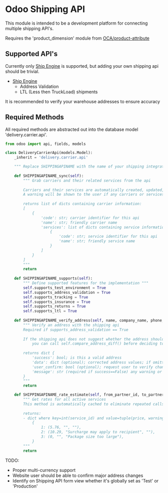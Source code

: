 # Odoo Shipping API
This module is intended to be a development platform for connecting multiple shipping API's.

Requires the 'product_dimension' module from [OCA/product-attribute](https://github.com/OCA/product-attribute)

<h2>Supported API's</h2>

Currently only [Ship Engine](www.shipengine.com) is supported, but adding your own shipping api should be trivial.
- [Ship Engine](www.shipengine.com)
  - Address Validation
  - LTL (Less then TruckLoad) shipments

It is recommended to verify your warehouse addresses to ensure accuracy

<h2>Required Methods</h2>

All required methods are abstracted out into the database model 'delivery.carrier.api'.

```python
from odoo import api, fields, models

class DeliveryCarrierApi(models.Model):
    _inherit = 'delivery.carrier.api'

    """ Replace SHIPPINGAPINAME with the name of your shipping integration"""
    
    def SHIPPINGAPINAME_sync(self):
        """ Grab carriers and their related services from the api
        
        Carriers and their services are automatically created, updated, or deleted as necessary from the provided information
        A warning will be shown to the user if any carriers or services are deleted
        
        returns list of dicts containing carrier information:
        [
            {
                'code': str; carrier identifier for this api
                'name': str; friendly carrier name
                'services': list of dicts containing service information [
                    {
                        'code': str; service identifier for this api
                        'name': str; friendly service name
                    }
                ]
            }
        ]
        """
        return
    
    def SHIPPINGAPINAME_supports(self):
        """ Define supported features for the implementation """
        self.supports_test_environment = True
        self.supports_address_validation = True
        self.supports_tracking = True
        self.supports_insurance = True
        self.supports_returns = True
        self.supports_ltl = True
    
    def SHIPPINGAPINAME_verify_address(self, name, company_name, phone, street, street2, city, state_code, zip, country_code):
        """ Verify an address with the shipping api
        Required if supports_address_validation == True
        
        If the shipping api does not suggest whether the address should be double-checked,
            you can call self.compare_address_diff() before deciding to return a 'res.partner.verify' record
        
        returns dict {
            'success': bool; is this a valid address
            'data': dict (optional); corrected address values; if omitted, the original values are used
            'user_confirm: bool (optional); request user to verify changes; if omitted, built-in diff detection is used
            'message': str (required if success==False) any warning or error messages
        }
        """
        return

    def SHIPPINGAPINAME_rate_estimate(self, from_partner_id, to_partner_id, length, width, height, weight, active_service_ids):
        """ Get rates for all active services
        This method is automatically cached to eliminate repeated calls
        
        returns:
        - dict where key=int(service_id) and value=tuple(price, warning_message, error_message)
            {
                1: (5.76, "", ""),
                2: (10.29, "Surcharge may apply to recipient", ""),
                3: (0, "", "Package size too large"),
            }
        """
        return
```

TODO:
- Proper multi-currency support
- Website user should be able to confirm major address changes
- Identify on Shipping API form view whether it's globally set as 'Test' or 'Production'
